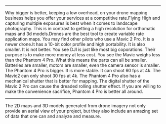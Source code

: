 

<hr>
Why bigger is better, keeping a low overhead, on your drone mapping business helps you offer your services at a competitive rate.Flying High and capturing multiple exposures is best when it comes to landscape photography. This is in contrast to getting a high resolution for orthomatic maps and 3d models.Drones are the best tool to create variable rate application maps. You may find other pilots who use a Mavic 2 Pro. It is a newer drone.It has a 10-bit color profile and high portability. It is also smaller. It is not better.
You see DJI is just like most big coporations. Their purpose is to make more money at less cost. 
You see the Mavic weighs less than the Phantom 4 Pro.  What this means the parts can all be smaller. 
Batteries are smaller, motors are smaller, even the camera sensor is smaller. The Phantom 4 Pro is bigger. It is more stable.
It can shoot 60 fps at 4k. The Mavic2 can only shoot 30 fps at 4k. 
The Phantom 4 Pro also has a mechanical shutter that is better for mapping. 
The digital shutter of the Mavic 2 Pro can cause the dreaded rolling shutter effect. 
If you are willing to make the convenience sacrifice, Phantom 4 Pro is better all around. 
<hr>
The 2D maps and 3D models generated from drone imagery not only provide an aerial view of your project, but they also include an amazing set of data that one can and analyze and measure.

